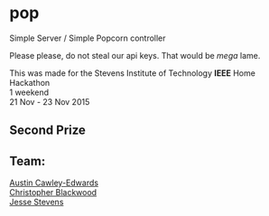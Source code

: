 # pop
Simple Server / Simple Popcorn controller

Please please, do not steal our api keys. That would be _mega_ lame.

This was made for the Stevens Institute of Technology **IEEE** Home Hackathon  
1 weekend  
21 Nov - 23 Nov 2015
## Second Prize  

## Team:  
[Austin Cawley-Edwards](https://github.com/austincawley)  
[Christopher Blackwood](https://github.com/cblackwo)  
[Jesse Stevens](https://github.com/jessedusty)  

